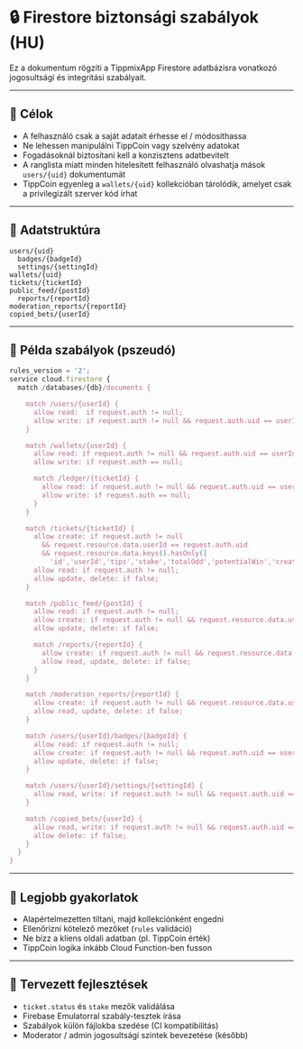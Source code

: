 # 🔒 Firestore biztonsági szabályok (HU)

Ez a dokumentum rögzíti a TippmixApp Firestore adatbázisra vonatkozó jogosultsági és integritási szabályait.

---

## 🔐 Célok

- A felhasználó csak a saját adatait érhesse el / módosíthassa
- Ne lehessen manipulálni TippCoin vagy szelvény adatokat
- Fogadásoknál biztosítani kell a konzisztens adatbevitelt
- A ranglista miatt minden hitelesített felhasználó olvashatja mások `users/{uid}` dokumentumát
- TippCoin egyenleg a `wallets/{uid}` kollekcióban tárolódik, amelyet csak a privilegizált szerver kód írhat

---

## 🧾 Adatstruktúra

```
users/{uid}
  badges/{badgeId}
  settings/{settingId}
wallets/{uid}
tickets/{ticketId}
public_feed/{postId}
  reports/{reportId}
moderation_reports/{reportId}
copied_bets/{userId}
```

---

## 📜 Példa szabályok (pszeudó)

```js
rules_version = '2';
service cloud.firestore {
  match /databases/{db}/documents {

    match /users/{userId} {
      allow read:  if request.auth != null;
      allow write: if request.auth != null && request.auth.uid == userId;
    }

    match /wallets/{userId} {
      allow read: if request.auth != null && request.auth.uid == userId;
      allow write: if request.auth == null;

      match /ledger/{ticketId} {
        allow read: if request.auth != null && request.auth.uid == userId;
        allow write: if request.auth == null;
      }
    }

    match /tickets/{ticketId} {
      allow create: if request.auth != null
        && request.resource.data.userId == request.auth.uid
        && request.resource.data.keys().hasOnly([
          'id','userId','tips','stake','totalOdd','potentialWin','createdAt','updatedAt','status']);
      allow read: if request.auth != null;
      allow update, delete: if false;
    }

    match /public_feed/{postId} {
      allow read: if request.auth != null;
      allow create: if request.auth != null && request.resource.data.userId == request.auth.uid;
      allow update, delete: if false;

      match /reports/{reportId} {
        allow create: if request.auth != null && request.resource.data.userId == request.auth.uid;
        allow read, update, delete: if false;
      }
    }

    match /moderation_reports/{reportId} {
      allow create: if request.auth != null && request.resource.data.userId == request.auth.uid;
      allow read, update, delete: if false;
    }

    match /users/{userId}/badges/{badgeId} {
      allow read: if request.auth != null;
      allow create: if request.auth != null && request.auth.uid == userId;
      allow update, delete: if false;
    }

    match /users/{userId}/settings/{settingId} {
      allow read, write: if request.auth != null && request.auth.uid == userId;
    }

    match /copied_bets/{userId} {
      allow read, write: if request.auth != null && request.auth.uid == userId;
      allow delete: if false;
    }
  }
}
```

---

## 🧠 Legjobb gyakorlatok

- Alapértelmezetten tiltani, majd kollekciónként engedni
- Ellenőrizni kötelező mezőket (`rules` validáció)
- Ne bízz a kliens oldali adatban (pl. TippCoin érték)
- TippCoin logika inkább Cloud Function-ben fusson

---

## 📌 Tervezett fejlesztések

- `ticket.status` és `stake` mezők validálása
- Firebase Emulatorral szabály-tesztek írása
- Szabályok külön fájlokba szedése (CI kompatibilitás)
- Moderator / admin jogosultsági szintek bevezetése (később)
